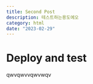 ```yaml
---
title: Second Post
description: 테스트하는용도에오
category: html
date: "2023-02-29"
---
```


# Deploy and test

qwvqwvvqwvwqv
